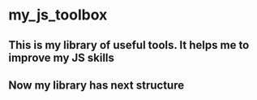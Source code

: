 # my_js_toolbox
## This is my library of useful tools. It helps me to improve my JS skills
## Now my library has next structure
